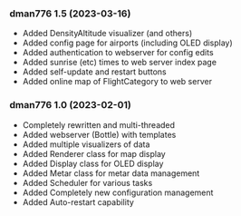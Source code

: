 ### dman776 1.5 (2023-03-16)

- Added DensityAltitude visualizer (and others)
- Added config page for airports (including OLED display)
- Added authentication to webserver for config edits
- Added sunrise (etc) times to web server index page
- Added self-update and restart buttons
- Added online map of FlightCategory to web server

### dman776 1.0 (2023-02-01)

- Completely rewritten and multi-threaded
- Added webserver (Bottle) with templates
- Added multiple visualizers of data
- Added Renderer class for map display
- Added Display class for OLED display
- Added Metar class for metar data management
- Added Scheduler for various tasks
- Added Completely new configuration management
- Added Auto-restart capability
